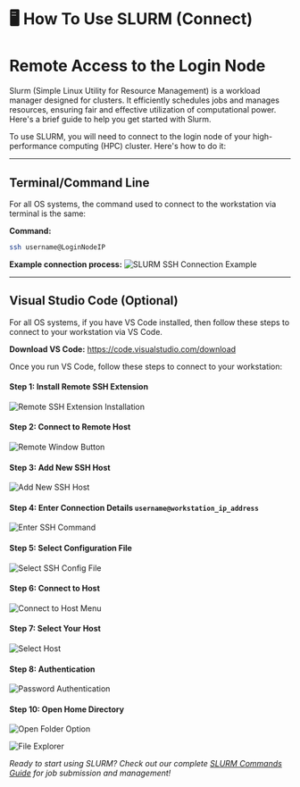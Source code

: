 # 🖥️ How To Use SLURM (Connect)
#  Remote Access to the Login Node


Slurm (Simple Linux Utility for Resource Management) is a workload manager designed for clusters. It efficiently schedules jobs and manages resources, ensuring fair and effective utilization of computational power. Here's a brief guide to help you get started with Slurm.

To use SLURM, you will need to connect to the login node of your high-performance computing (HPC) cluster. Here's how to do it:

---



##  Terminal/Command Line

For all OS systems, the command used to connect to the workstation via terminal is the same:

**Command:**
```bash
ssh username@LoginNodeIP
```

**Example connection process:**
![SLURM SSH Connection Example](https://i.imgur.com/WcV0U5k.png)

---

##  Visual Studio Code (Optional)

For all OS systems, if you have VS Code installed, then follow these steps to connect to your workstation via VS Code. 

**Download VS Code:** https://code.visualstudio.com/download

Once you run VS Code, follow these steps to connect to your workstation:

#### Step 1: Install Remote SSH Extension

![Remote SSH Extension Installation](https://i.imgur.com/uhVeOvD.png)


#### Step 2: Connect to Remote Host


![Remote Window Button](https://i.imgur.com/kQ2BYjJ.png)


#### Step 3: Add New SSH Host


![Add New SSH Host](https://i.imgur.com/5BfceHp.png)



#### Step 4: Enter Connection Details `username@workstation_ip_address`


![Enter SSH Command](https://i.imgur.com/rtHqdS8.png)


#### Step 5: Select Configuration File



![Select SSH Config File](https://i.imgur.com/iT153zV.png)


#### Step 6: Connect to Host


![Connect to Host Menu](https://i.imgur.com/kQ2BYjJ.png)


#### Step 7: Select Your Host

![Select Host](https://i.imgur.com/AWKicFl.png)


#### Step 8: Authentication


![Password Authentication](https://i.imgur.com/aHhiXdv.png)



#### Step 10: Open Home Directory

![Open Folder Option](https://i.imgur.com/K8ydg4t.png)

![File Explorer](https://i.imgur.com/DCwZ95e.png)




*Ready to start using SLURM? Check out our complete [SLURM Commands Guide](README.md) for job submission and management!*
